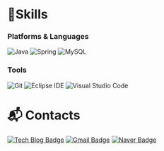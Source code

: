 
# 💪Skills
### Platforms & Languages
![Java](https://img.shields.io/badge/Java-007396.svg?&style=for-the-badge&logo=Java&logoColor=white)
![Spring](https://img.shields.io/badge/Spring-6DB33F.svg?&style=for-the-badge&logo=Spring&logoColor=white)
![MySQL](https://img.shields.io/badge/MySQL-4479A1.svg?&style=for-the-badge&logo=MySQL&logoColor=white)

### Tools
![Git](https://img.shields.io/badge/Git-F05032.svg?&style=for-the-badge&logo=Git&logoColor=white)
![Eclipse IDE](https://img.shields.io/badge/Eclipse%20IDE-2C2255.svg?&style=for-the-badge&logo=Eclipse%20IDE&logoColor=white)
![Visual Studio Code](https://img.shields.io/badge/Visual%20Studio%20Code-007ACC.svg?&style=for-the-badge&logo=Visual%20Studio%20Code&logoColor=white)
 
# :mailbox_with_mail: Contacts
[![Tech Blog Badge](http://img.shields.io/badge/-Tech%20blog-black?style=flat-square&logo=github&link=https://velog.io/@chronicles/)](https://velog.io/@chronicles/)
[![Gmail Badge](https://img.shields.io/badge/Gmail-d14836?style=flat-square&logo=Gmail&logoColor=white&link=mailto:ckeorns3@gmail.com)](mailto:ckeorns3@gmail.com)
[![Naver Badge](https://img.shields.io/badge/Naver-03C75A?style=flat-square&logo=Naver&logoColor=white&link=mailto:credit102@naver.com)](mailto:credit102@naver.com)

<!-- ![Daegun's GitHub stats](https://github-readme-stats.vercel.app/api?username=armycar&show_icons=true&theme=radical) 
[![Top Langs](https://github-readme-stats.vercel.app/api/top-langs/?username=armycar&langs_count=8&layout=compact&theme=radical)](https://github.com/armycar/github-readme-stats) -->
